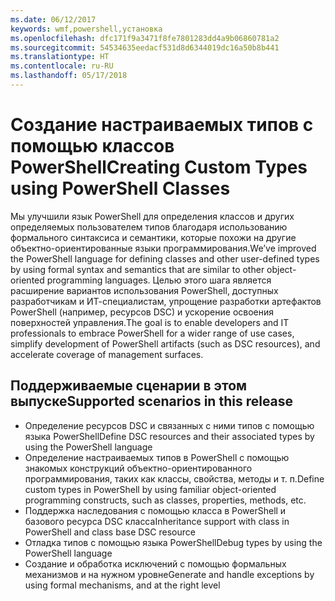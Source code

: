 ```yaml
---
ms.date: 06/12/2017
keywords: wmf,powershell,установка
ms.openlocfilehash: dfc171f9a3471f8fe7801283dd4a9b06860781a2
ms.sourcegitcommit: 54534635eedacf531d8d6344019dc16a50b8b441
ms.translationtype: HT
ms.contentlocale: ru-RU
ms.lasthandoff: 05/17/2018
---
```

# <a name="creating-custom-types-using-powershell-classes"></a><span data-ttu-id="f6913-102">Создание настраиваемых типов с помощью классов PowerShell</span><span class="sxs-lookup"><span data-stu-id="f6913-102">Creating Custom Types using PowerShell Classes</span></span>

<span data-ttu-id="f6913-103">Мы улучшили язык PowerShell для определения классов и других определяемых пользователем типов благодаря использованию формального синтаксиса и семантики, которые похожи на другие объектно-ориентированные языки программирования.</span><span class="sxs-lookup"><span data-stu-id="f6913-103">We’ve improved the PowerShell language for defining classes and other user-defined types by using formal syntax and semantics that are similar to other object-oriented programming languages.</span></span> <span data-ttu-id="f6913-104">Целью этого шага является расширение вариантов использования PowerShell, доступных разработчикам и ИТ-специалистам, упрощение разработки артефактов PowerShell (например, ресурсов DSC) и ускорение освоения поверхностей управления.</span><span class="sxs-lookup"><span data-stu-id="f6913-104">The goal is to enable developers and IT professionals to embrace PowerShell for a wider range of use cases, simplify development of PowerShell artifacts (such as DSC resources), and accelerate coverage of management surfaces.</span></span>

## <a name="supported-scenarios-in-this-release"></a><span data-ttu-id="f6913-105">Поддерживаемые сценарии в этом выпуске</span><span class="sxs-lookup"><span data-stu-id="f6913-105">Supported scenarios in this release</span></span>

-   <span data-ttu-id="f6913-106">Определение ресурсов DSC и связанных с ними типов с помощью языка PowerShell</span><span class="sxs-lookup"><span data-stu-id="f6913-106">Define DSC resources and their associated types by using the PowerShell language</span></span>
-   <span data-ttu-id="f6913-107">Определение настраиваемых типов в PowerShell с помощью знакомых конструкций объектно-ориентированного программирования, таких как классы, свойства, методы и т. п.</span><span class="sxs-lookup"><span data-stu-id="f6913-107">Define custom types in PowerShell by using familiar object-oriented programming constructs, such as classes, properties, methods, etc.</span></span>
-   <span data-ttu-id="f6913-108">Поддержка наследования с помощью класса в PowerShell и базового ресурса DSC класса</span><span class="sxs-lookup"><span data-stu-id="f6913-108">Inheritance support with class in PowerShell and class base DSC resource</span></span>
-   <span data-ttu-id="f6913-109">Отладка типов с помощью языка PowerShell</span><span class="sxs-lookup"><span data-stu-id="f6913-109">Debug types by using the PowerShell language</span></span>
-   <span data-ttu-id="f6913-110">Создание и обработка исключений с помощью формальных механизмов и на нужном уровне</span><span class="sxs-lookup"><span data-stu-id="f6913-110">Generate and handle exceptions by using formal mechanisms, and at the right level</span></span>
